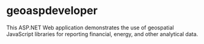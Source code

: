# geoaspdeveloper
This ASP.NET Web application demonstrates the use of geospatial JavaScript libraries for reporting financial, energy, and other analytical data.
